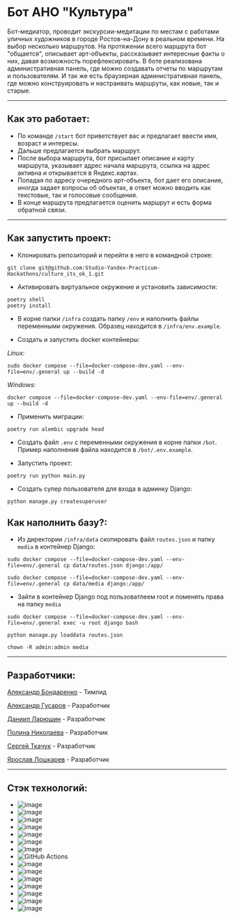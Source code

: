 # **Бот АНО "Культура"**
Бот-медиатор, проводит экскурсии-медитации по местам с работами уличных художников в городе Ростов-на-Дону в реальном времени. На выбор несколько маршрутов. На протяжении всего маршрута бот "общается", описывает арт-объекты, рассказывает интересные факты о них, давая возможность порефлексировать.
В боте реализована административная панель, где можно создавать отчеты по маршрутам и пользователям. И так же есть браузерная административная панель, где можно конструировать и настраивать маршруты, как новые, так и старые.
___
## Как это работает:
* По команде `/start` бот приветствует вас и предлагает ввести имя, возраст и интересы.
* Дальше предлагается выбрать маршрут.
* После выбора маршрута, бот присылает описание и карту маршрута, указывает адрес начала маршрута, ссылка на адрес активна и открывается в Яндекс.картах.
* Попадая по адресу очередного арт-объекта, бот дает его описание, иногда задает вопросы об объектах, в ответ можно вводить как текстовые, так и голосовые сообщения.
* В конце маршрута предлагается оценить маршрут и есть форма обратной связи.
___
## **Как запустить проект**:

* Клонировать репозиторий и перейти в него в командной строке:
```
git clone git@github.com:Studio-Yandex-Practicum-Hackathons/culture_its_ok_1.git
```

* Активировать виртуальное окружение и установить зависимости:
```
poetry shell
poetry install
```

* В корне папки `/infra` создать папку `/env` и наполнить файлы переменными окружения. Образец находится в `/infra/env.example`.


* Создать и запустить docker контейнеры:

*Linux:*
```
sudo docker compose --file=docker-compose-dev.yaml --env-file=env/.general up --build -d
```

*Windows:*
```
docker compose --file=docker-compose-dev.yaml --env-file=env/.general up --build -d
```

* Применить миграции:
```
poetry run alembic upgrade head
```

* Создать файл `.env` с переменными окружения в корне папки `/bot`. Пример наполнения файла находится в `/bot/.env.example`.

* Запустить проект:
```
poetry run python main.py
```

* Создать супер пользователя для входа в админку Django:
```
python manage.py createsuperuser
```


## **Как наполнить базу?**:

* Из директории `/infra/data` скопировать файл `routes.json` и папку `media` в контейнер Django:
```
sudo docker compose --file=docker-compose-dev.yaml --env-file=env/.general cp data/routes.json django:/app/
```
```
sudo docker compose --file=docker-compose-dev.yaml --env-file=env/.general cp data/media django:/app/
```
* Зайти в контейнер Django под пользоватлеем root и поменять права на папку `media`
```
sudo docker compose --file=docker-compose-dev.yaml --env-file=env/.general exec -u root django bash
```
```
python manage.py loaddata routes.json
```
```
chown -R admin:admin media
```


___
## **Разработчики**:
[Александр Бондаренко](https://github.com/dcomrad) - Тимлид

[Александр Гусаров](https://github.com/GUSICATC) - Разработчик

[Даниил Ларюшин](https://github.com/danlaryushin) - Разработчик

[Полина Николаева](https://github.com/STI-xa) - Разработчик

[Сергей Ткачук](https://github.com/SergeychUK92) - Разработчик

[Ярослав Лошкарев](https://github.com/94R1K) - Разработчик

___
## **Стэк технологий**:
* ![image](https://img.shields.io/badge/Python-FFD43B?style=for-the-badge&logo=python&logoColor=blue)
* ![image](https://img.shields.io/badge/Nginx-009639?style=for-the-badge&logo=nginx&logoColor=white)
* ![image](https://img.shields.io/badge/Docker-2CA5E0?style=for-the-badge&logo=docker&logoColor=white)
* ![image](https://img.shields.io/badge/Django-092E20?style=for-the-badge&logo=django&logoColor=green)
* ![image](https://img.shields.io/badge/PostgreSQL-316192?style=for-the-badge&logo=postgresql&logoColor=white)
* ![image](	https://img.shields.io/badge/aiogram-018bff?style=for-the-badge&logo=aiogram&logoColor=white)
* ![image](https://img.shields.io/badge/redis-CC0000.svg?&style=for-the-badge&logo=redis&logoColor=white)
* ![GitHub Actions](https://img.shields.io/badge/github%20actions-%232671E5.svg?style=for-the-badge&logo=githubactions&logoColor=white)
* ![image](https://img.shields.io/badge/GitHub-100000?style=for-the-badge&logo=github&logoColor=white)
* ![image](https://img.shields.io/badge/Google%20Sheets-34A853?style=for-the-badge&logo=google-sheets&logoColor=white)
* ![image](https://img.shields.io/badge/sentry-purple?style=for-the-badge&logo=sentry)
* ![image](https://img.shields.io/badge/alembic-7FFFD4?style=for-the-badge)
* ![image](https://img.shields.io/badge/sql%20alchemy-grey?style=for-the-badge&logo=alchemy)
* ![image](https://img.shields.io/badge/pydantic-FF1493?style=for-the-badge&logo=pydantic)
* ![image](https://img.shields.io/badge/poetry-4169E1?style=for-the-badge&logo=poetry)
